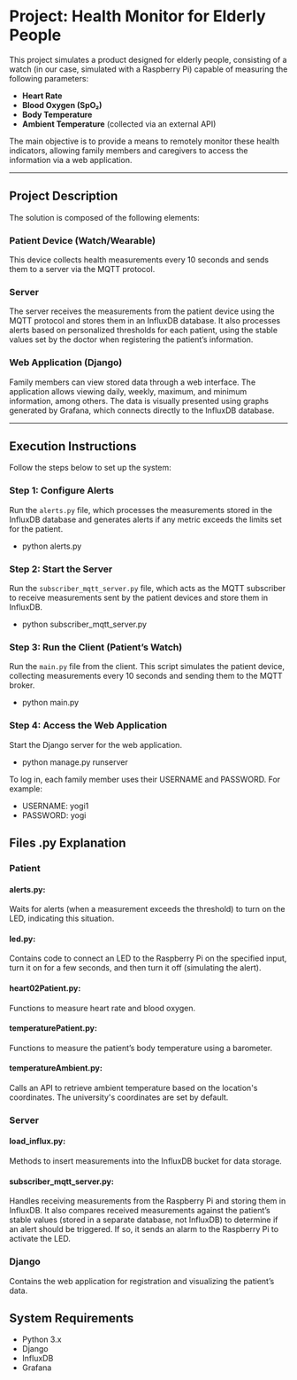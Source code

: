 # Project: Health Monitor for Elderly People

This project simulates a product designed for elderly people, consisting of a watch (in our case, simulated with a Raspberry Pi) capable of measuring the following parameters:  
- **Heart Rate**  
- **Blood Oxygen (SpO₂)**  
- **Body Temperature**  
- **Ambient Temperature** (collected via an external API)  

The main objective is to provide a means to remotely monitor these health indicators, allowing family members and caregivers to access the information via a web application.

---

## Project Description

The solution is composed of the following elements:

### **Patient Device (Watch/Wearable)**  
This device collects health measurements every 10 seconds and sends them to a server via the MQTT protocol.

### **Server**  
The server receives the measurements from the patient device using the MQTT protocol and stores them in an InfluxDB database. It also processes alerts based on personalized thresholds for each patient, using the stable values set by the doctor when registering the patient’s information.

### **Web Application (Django)**  
Family members can view stored data through a web interface. The application allows viewing daily, weekly, maximum, and minimum information, among others. The data is visually presented using graphs generated by Grafana, which connects directly to the InfluxDB database.

---

## Execution Instructions

Follow the steps below to set up the system:

### **Step 1: Configure Alerts**  
Run the `alerts.py` file, which processes the measurements stored in the InfluxDB database and generates alerts if any metric exceeds the limits set for the patient.

- python alerts.py

### **Step 2: Start the Server**
Run the `subscriber_mqtt_server.py` file, which acts as the MQTT subscriber to receive measurements sent by the patient devices and store them in InfluxDB.

- python subscriber_mqtt_server.py
  
### **Step 3: Run the Client (Patient’s Watch)**
Run the `main.py` file from the client. This script simulates the patient device, collecting measurements every 10 seconds and sending them to the MQTT broker.

- python main.py
  
### **Step 4: Access the Web Application**
Start the Django server for the web application.

- python manage.py runserver

To log in, each family member uses their USERNAME and PASSWORD. For example:
 - USERNAME:  yogi1
 - PASSWORD:  yogi
## Files .py Explanation
### Patient
#### alerts.py:
Waits for alerts (when a measurement exceeds the threshold) to turn on the LED, indicating this situation.
#### led.py:
Contains code to connect an LED to the Raspberry Pi on the specified input, turn it on for a few seconds, and then turn it off (simulating the alert).
#### heart02Patient.py:
Functions to measure heart rate and blood oxygen.
#### temperaturePatient.py: 
Functions to measure the patient’s body temperature using a barometer.
#### temperatureAmbient.py:
Calls an API to retrieve ambient temperature based on the location's coordinates. The university's coordinates are set by default.
### Server
#### load_influx.py:
Methods to insert measurements into the InfluxDB bucket for data storage.
#### subscriber_mqtt_server.py:
Handles receiving measurements from the Raspberry Pi and storing them in InfluxDB. It also compares received measurements against the patient’s stable values (stored in a separate database, not InfluxDB) to determine if an alert should be triggered. If so, it sends an alarm to the Raspberry Pi to activate the LED.
### Django
Contains the web application for registration and visualizing the patient’s data.

## System Requirements
- Python 3.x
- Django
- InfluxDB
- Grafana


